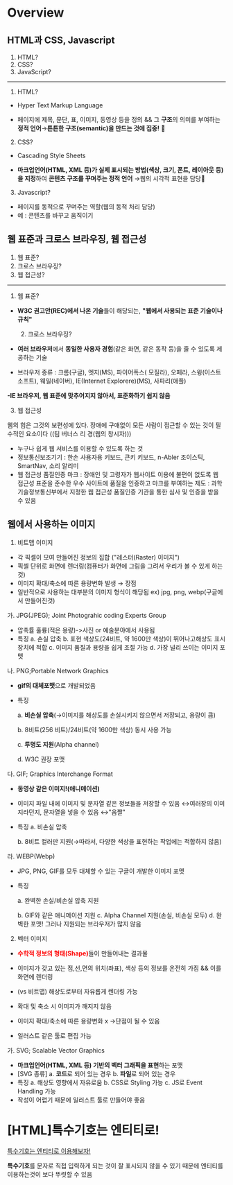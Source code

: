 # Overview
## HTML과 CSS, Javascript

1.  HTML?
2.  CSS?
3.  JavaScript?

----------

1.  HTML?

-   Hyper Text Markup Language


-   페이지에 제목, 문단, 표, 이미지, 동영상 등을 정의 && 그 **구조**의 의미를 부여하는 **정적 언어**→**튼튼한 구조(semantic)을 만드는 것에 집중!** 💓

2.  CSS?

-   Cascading Style Sheets


-   **마크업언어(HTML, XML 등)가 실제 표시되는 방법(색상, 크기, 폰트, 레이아웃 등)을 지정**하여 **콘텐츠 구조를 꾸며주는 정적 언어** →웹의 시각적 표현을 담당💓

3.  Javascript?

-   페이지를 동적으로 꾸며주는 역할(웹의 동적 처리 담당)
-   예 : 콘텐츠를 바꾸고 움직이기

## 웹 표준과 크로스 브라우징, 웹 접근성

1.  웹 표준?
2.  크로스 브라우징?
3.  웹 접근성?

----------

1.  웹 표준?

-   **W3C 권고안(REC)에서 나온 기술**들이 해당되는, **"웹에서 사용되는 표준 기술이나 규칙"**
    
    2.  크로스 브라우징?
-   **여러 브라우저**에서 **동일한 사용자 경험**(같은 화면, 같은 동작 등)을 줄 수 있도록 제공하는 기술
    
-   브라우저 종류 : 크롬(구글), 엣지(MS), 파이어폭스( 모질라), 오페라, 스윙(이스트 소프트), 웨일(네이버), IE(Internet Explorere)(MS), 사파리(애플)
    

**-IE 브라우저, 웹 표준에 맞추어지지 않아서, 표준화하기 쉽지 않음**

3.  웹 접근성

웹의 힘은 그것의 보편성에 있다. 장애에 구애없이 모든 사람이 접근할 수 있는 것이 필수적인 요소이다 ((팀 버너스 리 경(웹의 창시자)))

-   누구나 쉽게 웹 서비스를 이용할 수 있도록 하는 것
-   정보통신보조기기 : 한손 사용자용 키보드, 큰키 키보드, n-Abler 조이스틱, SmartNav, 소리 알리미
-   웹 접근성 품질인증 마크 : 장애인 및 고령자가 웹사이트 이용에 불편이 없도록 웹 접근성 표준을 준수한 우수 사이트에 품질을 인증하고 마크를 부여하는 제도 : 과학기술정보통신부에서 지정한 웹 접근성 품질인증 기관을 통한 심사 및 인증을 받을 수 있음

## 웹에서 사용하는 이미지

1.  비트맵 이미지

-   각 픽셀이 모여 만들어진 정보의 집합 ("레스터(Raster) 이미지")
-   픽셀 단위로 화면에 렌더링(컴퓨터가 화면에 그림을 그려서 우리가 볼 수 있게 하는 것)
-   이미지 확대/축소에 따른 용량변화 발생 → 장점
-   일반적으로 사용하는 대부분의 이미지 형식이 해당됨 ex) jpg, png, webp(구글에서 만들어진것)

가. JPG(JPEG); Joint Photograhic coding Experts Group

-   압축률 훌륭(적은 용량)->사진 or 예술분야에서 사용됨
-   특징 a. 손실 압축 b. 표현 색상도(24비트, 약 1600만 색상)이 뛰어나고해상도 표시장치에 적합 c. 이미지 품질과 용량을 쉽게 조절 가능 d. 가장 널리 쓰이는 이미지 포맷

나. PNG;Portable Network Graphics

-   **gif의 대체포맷**으로 개발되었음
-   특징 
    
    a. **비손실 압축**(→이미지를 해상도를 손실시키지 않으면서 저장되고, 용량이 큼)
    
    b. 8비트(256 비트)/24비트(약 1600만 색상) 동시 사용 가능 
    
    c. **투명도 지원**(Alpha channel) 
    
    d. W3C 권장 포맷

다. GIF; Graphics Interchange Format

-   **동영상 같은 이미지!(애니메이션)**
-   이미지 파일 내에 이미지 및 문자열 같은 정보들을 저장할 수 있음 ↔여러장의 이미지라던지, 문자열을 넣을 수 있음 ↔"움짤"
-   특징 
    a. 비손실 압축 
    
    b. 8비트 컬러만 지원(→따라서, 다양한 색상을 표현하는 작업에는 적합하지 않음)

라. WEBP(Webp)

-   JPG, PNG, GIF를 모두 대체할 수 있는 구글이 개발한 이미지 포맷
-   특징 

    a. 완벽한 손실/비손실 압축 지원 
    
    b. GIF와 같은 애니메이션 지원 c. Alpha Channel 지원(손실, 비손실 모두) d. 완벽한 포맷! 그러나 지원되는 브라우저가 많지 않음

2.  벡터 이미지

-   <font color="red">**<span>수학적 정보의 형태(Shape)</span>**</font>들이 만들어내는 결과물

-   이미지가 갖고 있는 점,선,면의 위치(좌표), 색상 등의 정보를 온전히 가짐 && 이를 화면에 렌더링

-   (vs 비트맵) 해상도로부터 자유롭게 렌더링 가능

-   확대 및 축소 시 이미지가 깨지지 않음

-   이미지 확대/축소에 따른 용량변화 x →단점이 될 수 있음

-   일러스트 같은 툴로 편집 가능

가. SVG; Scalable Vector Graphics

-   **마크업언어(HTML, XML 등) 기반의 벡터 그래픽을 표현**하는 포맷
-   [SVG 종류] a. **코드**로 되어 있는 경우 b. **파일**로 되어 있는 경우
-   특징 a. 해상도 영향에서 자유로움 b. CSS로 Styling 가능 c. JS로 Event Handling 가능
-   작성이 어렵기 때문에 일러스트 툴로 만들어야 좋음

# [HTML]특수기호는 엔티티로!

[특수기호는 엔티티로 이용해보자!](https://www.freeformatter.com/html-entities.html)

**특수기호**를 문자로 직접 입력하게 되는 것이 잘 표시되지 않을 수 있기 때문에 엔티티를 이용하는것이 보다 뚜렷할 수 있음
